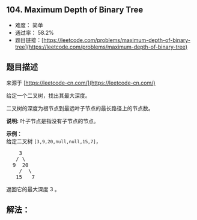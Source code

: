 ## 104. Maximum Depth of Binary Tree

- 难度： 简单
- 通过率： 58.2%
- 题目链接：[https://leetcode.com/problems/maximum-depth-of-binary-tree](https://leetcode.com/problems/maximum-depth-of-binary-tree)


## 题目描述

来源于 [https://leetcode-cn.com/](https://leetcode-cn.com/)

<p>给定一个二叉树，找出其最大深度。</p>

<p>二叉树的深度为根节点到最远叶子节点的最长路径上的节点数。</p>

<p><strong>说明:</strong>&nbsp;叶子节点是指没有子节点的节点。</p>

<p><strong>示例：</strong><br>
给定二叉树 <code>[3,9,20,null,null,15,7]</code>，</p>

<pre>    3
   / \
  9  20
    /  \
   15   7</pre>

<p>返回它的最大深度&nbsp;3 。</p>


## 解法：
